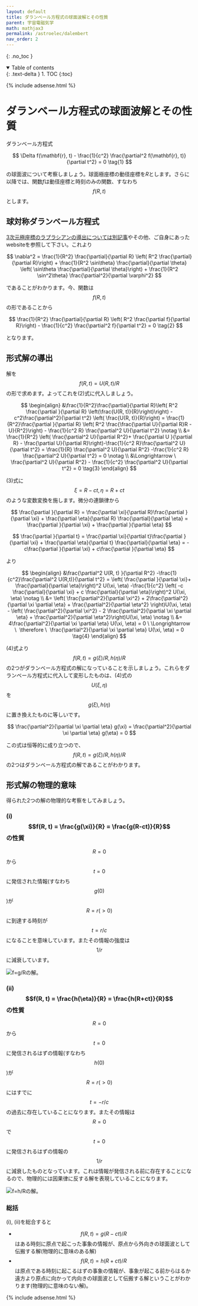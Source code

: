 ```yaml
---
layout: default
title: ダランベール方程式の球面波解とその性質
parent: 宇宙電磁気学
math: mathjax3
permalink: /astroelec/dalembert
nav_order: 2
---
```


{: .no_toc }

<details open markdown="block">
  <summary>
    Table of contents
  </summary>
  {: .text-delta }
1. TOC
{:toc}
</details>

{% include adsense.html %} 

# ダランベール方程式の球面波解とその性質

ダランベール方程式

$$
\Delta f(\mathbf{r}, t) - \frac{1}{c^2} \frac{\partial^2 f(\mathbf{r}, t)}{\partial t^2}
= 0 \tag{1}
$$

の球面波について考察しましょう。球面極座標の動径座標を$R$とします。さらに以降では、関数$f$は動径座標と時刻のみの関数、すなわち$$f(R, t)$$とします。

## 球対称ダランベール方程式

[3次元極座標のラプラシアンの導出については別記事](https://github-nakasho.github.io/math/laplacian.html)やその他、ご自身にあったwebsiteを参照して下さい。これより

$$
\nabla^2 
= \frac{1}{R^2} \frac{\partial}{\partial R} \left( R^2 \frac{\partial}{\partial R}\right) + \frac{1}{R^2 \sin\theta} \frac{\partial}{\partial \theta} \left( \sin\theta \frac{\partial}{\partial \theta}\right) + \frac{1}{R^2 \sin^2\theta} \frac{\partial^2}{\partial \varphi^2}
$$

であることがわかります。今、関数は$$f(R, t)$$の形であることから

$$
\frac{1}{R^2} \frac{\partial}{\partial R} \left( R^2 \frac{\partial f}{\partial R}\right) - \frac{1}{c^2} \frac{\partial^2 f}{\partial t^2} = 0 \tag{2}
$$

となります。

## 形式解の導出

解を$$f(R, t) = U(R, t) / R$$の形で求めます。よってこれを(2)式に代入しましょう。

$$
\begin{align}
&\frac{1}{R^2}\frac{\partial}{\partial R}\left( R^2 \frac{\partial }{\partial R} \left(\frac{U(R, t)}{R}\right)\right) - c^2\frac{\partial^2}{\partial t^2} \left( \frac{U(R, t)}{R}\right) 
= \frac{1}{R^2}\frac{\partial }{\partial R} \left( R^2 \frac{\frac{\partial U}{\partial R}R -U}{R^2}\right) - \frac{1}{c^2 R} \frac{\partial^2 U}{\partial t^2} \notag \\
&= \frac{1}{R^2} \left( \frac{\partial^2 U}{\partial R^2}+ \frac{\partial U }{\partial R} - \frac{\partial U}{\partial R}\right)-\frac{1}{c^2 R}\frac{\partial^2 U}{\partial t^2} 
= \frac{1}{R} \frac{\partial^2 U}{\partial R^2} -\frac{1}{c^2 R} \frac{\partial^2 U}{\partial t^2} 
= 0 \notag \\
&\Longrightarrow \ \frac{\partial^2 U}{\partial R^2} - \frac{1}{c^2} \frac{\partial^2 U}{\partial t^2} = 0 \tag{3}
\end{align}
$$

(3)式に$$\xi = R - ct, \eta = R + ct$$のような変数変換を施します。微分の連鎖律から

$$
\frac{\partial }{\partial R} 
= \frac{\partial \xi}{\partial R}\frac{\partial }{\partial \xi} + \frac{\partial \eta}{\partial R} \frac{\partial}{\partial \eta} 
= \frac{\partial }{\partial \xi} + \frac{\partial }{\partial \eta}
$$

$$
\frac{\partial }{\partial t} 
= \frac{\partial \xi}{\partial t}\frac{\partial }{\partial \xi} + \frac{\partial \eta}{\partial t} \frac{\partial}{\partial \eta} = -c\frac{\partial }{\partial \xi} + c\frac{\partial }{\partial \eta}
$$

より

$$
\begin{align}
&\frac{\partial^2 U(R, t) }{\partial R^2} -\frac{1}{c^2}\frac{\partial^2 U(R,t)}{\partial t^2} 
= \left( \frac{\partial }{\partial \xi}+ \frac{\partial}{\partial \eta}\right)^2 U(\xi, \eta) -\frac{1}{c^2} \left( -c \frac{\partial}{\partial \xi} + c \frac{\partial}{\partial \eta}\right)^2 U(\xi, \eta) \notag \\
&= \left( \frac{\partial^2}{\partial \xi^2} + 2\frac{\partial^2}{\partial \xi \partial \eta} + \frac{\partial^2}{\partial \eta^2} \right)U(\xi, \eta) - \left( \frac{\partial^2}{\partial \xi^2} - 2 \frac{\partial^2}{\partial \xi \partial \eta} + \frac{\partial^2}{\partial \eta^2}\right)U(\xi, \eta) \notag \\
&= 4\frac{\partial^2}{\partial \xi \partial \eta} U(\xi, \eta) 
= 0 \ \Longrightarrow \ 
\therefore \ 
\frac{\partial^2}{\partial \xi \partial \eta} U(\xi, \eta) 
= 0 \tag{4}
\end{align}
$$

(4)式より$$f(R, t) = g(\xi)/R, h(\eta)/R$$の2つがダランベール方程式の解になっていることを示しましょう。これらをダランベール方程式に代入して変形したものは、(4)式の$$U(\xi, \eta)$$を$$g(\xi), h(\eta)$$に置き換えたものに等しいです。

$$
\frac{\partial^2}{\partial \xi \partial \eta} g(\xi) = \frac{\partial^2}{\partial \xi \partial \eta} g(\eta) 
= 0
$$

この式は恒等的に成り立つので、$$f(R, t) = g(\xi)/R, h(\eta)/R$$の2つはダランベール方程式の解であることがわかります。

## 形式解の物理的意味

得られた2つの解の物理的な考察をしてみましょう。

### (i) $$f(R, t) = \frac{g(\xi)}{R} = \frac{g(R-ct)}{R}$$の性質

$$R=0$$から$$t=0$$に発信された情報(すなわち$$g(0)$$)が$$R=r(>0)$$に到達する時刻が$$t=r/c$$になることを意味しています。またその情報の強度は$$1/r$$に減衰しています。

![f=g/Rの解。](/assets/images/astroelec/g.png)

### (ii) $$f(R, t) = \frac{h(\eta)}{R} = \frac{h(R+ct)}{R}$$の性質

$$R=0$$から$$t=0$$に発信されるはずの情報(すなわち$$h(0)$$)が$$R=r(>0)$$にはすでに$$t = -r/c$$の過去に存在していることになります。またその情報は$$R=0$$で$$t=0$$に発信されるはずの情報の$$1/r$$に減衰したものとなっています。これは情報が発信される前に存在することになるので、物理的には因果律に反する解を表現していることになります。

![f=h/Rの解。](/assets/images/astroelec/h.png)

### 総括

(i), (ii)を総合すると

* $$f(R, t) = g(R-ct)/R$$はある時刻に原点で起こった事象の情報が、原点から外向きの球面波として伝搬する解(物理的に意味のある解)
* $$f(R, t) = h(R+ct)/R$$は原点である時刻に起こるはずの事象の情報が、事象が起こる前からはるか遠方より原点に向かって内向きの球面波として伝搬する解ということがわかります(物理的に意味のない解)。

{% include adsense.html %} 
